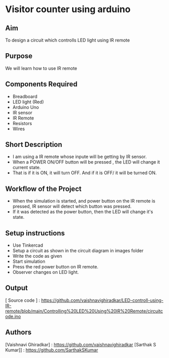 # Visitor counter using arduino

## Aim

To design a circuit which controlls LED light using IR remote

## Purpose

We will learn how to use IR remote


## Components Required
- Breadboard
- LED light (Red)
- Arduino Uno
- IR sensor
- IR Remote
- Resistors
- Wires

## Short Description 

- I am using a IR remote whose inpute will be getting by IR sensor. 
- When a POWER ON/OFF button will be pressed , the LED will change it current state.
- That is if it is ON, it will turn OFF. And if it is OFF/ it will be turned ON.

## Workflow of the Project

- When the simulation is started, and power button on the IR remote is pressed, IR sensor will detect which button was pressed.
- If it was detected as the power button, then the LED will change it's state.
## Setup instructions

- Use Tinkercad
- Setup a circuit as shown in the circuit diagram in images folder
- Write the code as given
- Start simulation
- Press the red power button on IR remote.
- Observer changes on LED light. 

## Output

[circuit diagram]:    https://github.com/vaishnavighiradkar/LED-controll-using-IR-remote/blob/main/Controlling%20LED%20Using%20IR%20Remote/Images/Circuit%20Diagram.png


[Simulation Video]: https://github.com/vaishnavighiradkar/LED-controll-using-IR-remote/blob/main/Controlling%20LED%20Using%20IR%20Remote/Images/Simulation%20Video.mp4

[ Source code ] : https://github.com/vaishnavighiradkar/LED-controll-using-IR-remote/blob/main/Controlling%20LED%20Using%20IR%20Remote/circuitcode.ino


## Authors

[Vaishnavi Ghiradkar] : https://github.com/vaishnavighiradkar
[Sarthak S Kumar]] : https://github.com/SarthakSKumar


